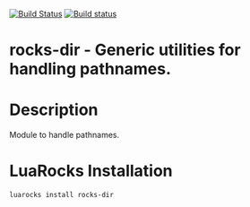 [![Build Status](https://travis-ci.com/Deepak123bharat/rocks-dir.svg?branch=master)](https://travis-ci.com/github/Deepak123bharat/rocks-dir)
[![Build status](https://ci.appveyor.com/api/projects/status/wsfxtp5x6k4a5e22/branch/master?svg=true)](https://ci.appveyor.com/project/Deepak123bharat/rocks-dir/branch/master)

# rocks-dir - Generic utilities for handling pathnames.
# Description

Module to handle pathnames.

# LuaRocks Installation

```
luarocks install rocks-dir
```

